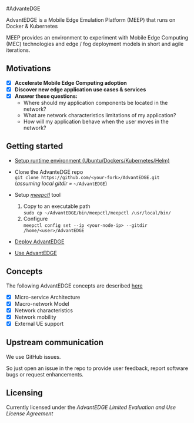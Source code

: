 #AdvanteDGE

AdvantEDGE is a Mobile Edge Emulation Platform (MEEP) that runs on Docker & Kubernetes

MEEP provides an environment to experiment with Mobile Edge Computing (MEC) technologies and edge / fog deployment models in short and agile iterations.

## Motivations
- [x] **Accelerate Mobile Edge Computing adoption**
- [x] **Discover new edge application use cases & services**
- [x] **Answer these questions:**
  * Where should my application components be located in the network?
  * What are network characteristics limitations of my application?
  * How will my application behave when the user moves in the network?

## Getting started
* [Setup runtime environment (Ubuntu/Dockers/Kubernetes/Helm)](docs/setup_runtime.md)

* Clone the AdvanteDGE repo<br>
  `git clone https://github.com/<your-fork>/AdvantEDGE.git`<br>
  (*assuming local gitdir =* `~/AdvantEDGE`)

* Setup [*meepctl*](docs/meepctl/meepctl.md) tool
  1. Copy to an executable path<br>
    `sudo cp ~/AdvantEDGE/bin/meepctl/meepctl /usr/local/bin/`
  2. Configure<br>
  `meepctl config set --ip <your-node-ip> --gitdir /home/<user>/AdvantEDGE`

* [Deploy AdvantEDGE](docs/deploy.md)

* [Use AdvantEDGE](docs/use.md)

## Concepts
The following AdvantEDGE concepts are described [here](docs/concepts.md)
- [x] Micro-service Architecture
- [x] Macro-network Model
- [x] Network characteristics
- [x] Network mobility
- [x] External UE support

## Upstream communication
We use GitHub issues.

So just open an issue in the repo to provide user feedback, report software bugs or request enhancements.

## Licensing
Currently licensed under the *AdvantEDGE Limited Evaluation and Use License Agreement*
